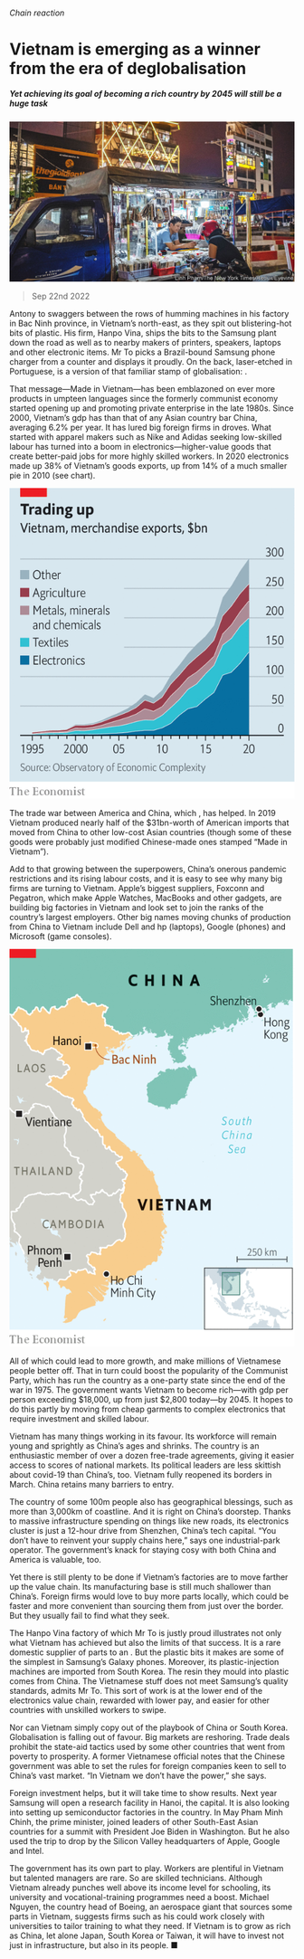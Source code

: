 ###### Chain reaction

# Vietnam is emerging as a winner from the era of deglobalisation 

##### Yet achieving its goal of becoming a rich country by 2045 will still be a huge task 

![image](images/20220924_ASP001.jpg) 

> Sep 22nd 2022 

Antony to swaggers between the rows of humming machines in his factory in Bac Ninh province, in Vietnam’s north-east, as they spit out blistering-hot bits of plastic. His firm, Hanpo Vina, ships the bits to the Samsung plant down the road as well as to nearby makers of printers, speakers, laptops and other electronic items. Mr To picks a Brazil-bound Samsung phone charger from a counter and displays it proudly. On the back, laser-etched in Portuguese, is a version of that familiar stamp of globalisation: .

That message—Made in Vietnam—has been emblazoned on ever more products in umpteen languages since the formerly communist economy started opening up and promoting private enterprise in the late 1980s. Since 2000, Vietnam’s gdp has  than that of any Asian country bar China, averaging 6.2% per year. It has lured big foreign firms in droves. What started with apparel makers such as Nike and Adidas seeking low-skilled labour has turned into a boom in electronics—higher-value goods that create better-paid jobs for more highly skilled workers. In 2020 electronics made up 38% of Vietnam’s goods exports, up from 14% of a much smaller pie in 2010 (see chart). 

![image](images/20220924_ASC898.png) 


The trade war between America and China, which , has helped. In 2019 Vietnam produced nearly half of the $31bn-worth of American imports that moved from China to other low-cost Asian countries (though some of these goods were probably just modified Chinese-made ones stamped “Made in Vietnam”). 

Add to that growing  between the superpowers, China’s onerous pandemic restrictions and its rising labour costs, and it is easy to see why many big firms are turning to Vietnam. Apple’s biggest suppliers, Foxconn and Pegatron, which make Apple Watches, MacBooks and other gadgets, are building big factories in Vietnam and look set to join the ranks of the country’s largest employers. Other big names moving chunks of production from China to Vietnam include Dell and hp (laptops), Google (phones) and Microsoft (game consoles). 

![image](images/20220924_ASM991.png) 


All of which could lead to more growth, and make millions of Vietnamese people better off. That in turn could boost the popularity of the Communist Party, which has run the country as a one-party state since the end of the war in 1975. The government wants Vietnam to become rich—with gdp per person exceeding $18,000, up from just $2,800 today—by 2045. It hopes to do this partly by moving from cheap garments to complex electronics that require investment and skilled labour.

Vietnam has many things working in its favour. Its workforce will remain young and sprightly as China’s ages and shrinks. The country is an enthusiastic member of over a dozen free-trade agreements, giving it easier access to scores of national markets. Its political leaders are less skittish about covid-19 than China’s, too. Vietnam fully reopened its borders in March. China retains many barriers to entry. 

The country of some 100m people also has geographical blessings, such as more than 3,000km of coastline. And it is right on China’s doorstep. Thanks to massive infrastructure spending on things like new roads, its electronics cluster is just a 12-hour drive from Shenzhen, China’s tech capital. “You don’t have to reinvent your supply chains here,” says one industrial-park operator. The government’s knack for staying cosy with both China and America is valuable, too. 

Yet there is still plenty to be done if Vietnam’s factories are to move farther up the value chain. Its manufacturing base is still much shallower than China’s. Foreign firms would love to buy more parts locally, which could be faster and more convenient than sourcing them from just over the border. But they usually fail to find what they seek. 

The Hanpo Vina factory of which Mr To is justly proud illustrates not only what Vietnam has achieved but also the limits of that success. It is a rare domestic supplier of parts to an . But the plastic bits it makes are some of the simplest in Samsung’s Galaxy phones. Moreover, its plastic-injection machines are imported from South Korea. The resin they mould into plastic comes from China. The Vietnamese stuff does not meet Samsung’s quality standards, admits Mr To. This sort of work is at the lower end of the electronics value chain, rewarded with lower pay, and easier for other countries with unskilled workers to swipe. 

Nor can Vietnam simply copy out of the playbook of China or South Korea. Globalisation is falling out of favour. Big markets are reshoring. Trade deals prohibit the state-aid tactics used by some other countries that went from poverty to prosperity. A former Vietnamese official notes that the Chinese government was able to set the rules for foreign companies keen to sell to China’s vast market. “In Vietnam we don’t have the power,” she says. 

Foreign investment helps, but it will take time to show results. Next year Samsung will open a research facility in Hanoi, the capital. It is also looking into setting up semiconductor factories in the country. In May Pham Minh Chinh, the prime minister, joined leaders of other South-East Asian countries for a summit with President Joe Biden in Washington. But he also used the trip to drop by the Silicon Valley headquarters of Apple, Google and Intel. 

The government has its own part to play. Workers are plentiful in Vietnam but talented managers are rare. So are skilled technicians. Although Vietnam already punches well above its income level for schooling, its university and vocational-training programmes need a boost. Michael Nguyen, the country head of Boeing, an aerospace giant that sources some parts in Vietnam, suggests firms such as his could work closely with universities to tailor training to what they need. If Vietnam is to grow as rich as China, let alone Japan, South Korea or Taiwan, it will have to invest not just in infrastructure, but also in its people. ■

